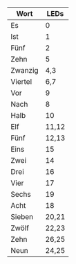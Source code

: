 | Wort    | LEDs  |
| ------- | ----- |
| Es      | 0     |
| Ist     | 1     |
| Fünf    | 2     |
| Zehn    | 5     |
| Zwanzig | 4,3   |
| Viertel | 6,7   |
| Vor     | 9     |
| Nach    | 8     |
| Halb    | 10    |
| Elf     | 11,12 |
| Fünf    | 12,13 |
| Eins    | 15    |
| Zwei    | 14    |
| Drei    | 16    |
| Vier    | 17    |
| Sechs   | 19    |
| Acht    | 18    |
| Sieben  | 20,21 |
| Zwölf   | 22,23 |
| Zehn    | 26,25 |
| Neun    | 24,25 |
